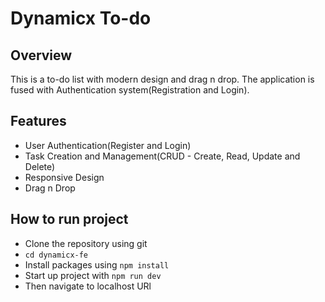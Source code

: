# Dynamicx To-do

## Overview
This is a to-do list with modern design and drag n drop. The application is fused with Authentication system(Registration and Login).

## Features

- User Authentication(Register and Login)
- Task Creation and Management(CRUD - Create, Read, Update and Delete)
- Responsive Design
- Drag n Drop

## How to run project
- Clone the repository using git
- `cd dynamicx-fe`
- Install packages using `npm install`
- Start up project with `npm run dev`
- Then navigate to localhost URl
